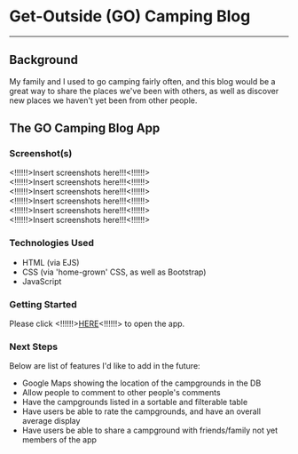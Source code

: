# Get-Outside (GO) Camping Blog
---
## Background
My family and I used to go camping fairly often, and this blog would be a great way to share the places we've been with others, as well as discover new places we haven't yet been from other people.

## The GO Camping Blog App

### Screenshot(s)
<!!!!!!>Insert screenshots here!!!<!!!!!!>\
<!!!!!!>Insert screenshots here!!!<!!!!!!>\
<!!!!!!>Insert screenshots here!!!<!!!!!!>\
<!!!!!!>Insert screenshots here!!!<!!!!!!>\
<!!!!!!>Insert screenshots here!!!<!!!!!!>\
<!!!!!!>Insert screenshots here!!!<!!!!!!>

### Technologies Used
- HTML (via EJS)
- CSS (via 'home-grown' CSS, as well as Bootstrap)
- JavaScript

### Getting Started
Please click <!!!!!!>[HERE](https://www.google.com/)<!!!!!!> to open the app.

### Next Steps
Below are list of features I'd like to add in the future:
- Google Maps showing the location of the campgrounds in the DB
- Allow people to comment to other people's comments
- Have the campgrounds listed in a sortable and filterable table
- Have users be able to rate the campgrounds, and have an overall average display
- Have users be able to share a campground with friends/family not yet members of the app